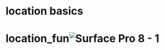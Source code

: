 <h1> location basics  </h1>

# location_fun![Surface Pro 8 - 1](https://user-images.githubusercontent.com/56149022/234122582-d7f1e3d3-7379-4b4f-9da3-aaba4ae987cc.jpg)
